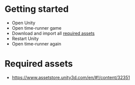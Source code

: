 # Getting started
- Open Unity
- Open time-runner game
- Download and import all [required assets](#required-assets)
- Restart Unity
- Open time-runner again

# Required assets
- https://www.assetstore.unity3d.com/en/#!/content/32351
